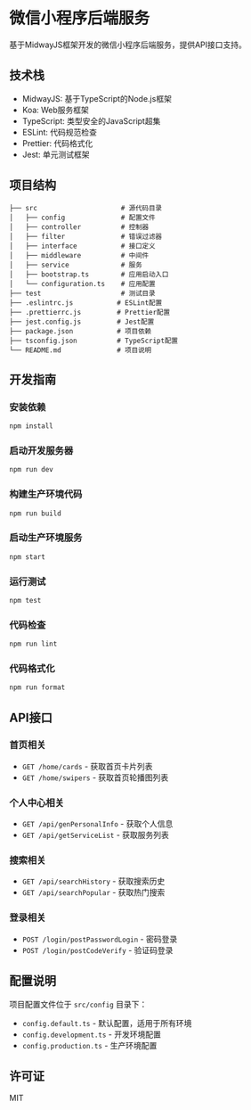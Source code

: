 # 微信小程序后端服务

基于MidwayJS框架开发的微信小程序后端服务，提供API接口支持。

## 技术栈

- MidwayJS: 基于TypeScript的Node.js框架
- Koa: Web服务框架
- TypeScript: 类型安全的JavaScript超集
- ESLint: 代码规范检查
- Prettier: 代码格式化
- Jest: 单元测试框架

## 项目结构

```
├── src                     # 源代码目录
│   ├── config              # 配置文件
│   ├── controller          # 控制器
│   ├── filter              # 错误过滤器
│   ├── interface           # 接口定义
│   ├── middleware          # 中间件
│   ├── service             # 服务
│   ├── bootstrap.ts        # 应用启动入口
│   └── configuration.ts    # 应用配置
├── test                    # 测试目录
├── .eslintrc.js           # ESLint配置
├── .prettierrc.js         # Prettier配置
├── jest.config.js         # Jest配置
├── package.json           # 项目依赖
├── tsconfig.json          # TypeScript配置
└── README.md              # 项目说明
```

## 开发指南

### 安装依赖

```bash
npm install
```

### 启动开发服务器

```bash
npm run dev
```

### 构建生产环境代码

```bash
npm run build
```

### 启动生产环境服务

```bash
npm start
```

### 运行测试

```bash
npm test
```

### 代码检查

```bash
npm run lint
```

### 代码格式化

```bash
npm run format
```

## API接口

### 首页相关

- `GET /home/cards` - 获取首页卡片列表
- `GET /home/swipers` - 获取首页轮播图列表

### 个人中心相关

- `GET /api/genPersonalInfo` - 获取个人信息
- `GET /api/getServiceList` - 获取服务列表

### 搜索相关

- `GET /api/searchHistory` - 获取搜索历史
- `GET /api/searchPopular` - 获取热门搜索

### 登录相关

- `POST /login/postPasswordLogin` - 密码登录
- `POST /login/postCodeVerify` - 验证码登录

## 配置说明

项目配置文件位于 `src/config` 目录下：

- `config.default.ts` - 默认配置，适用于所有环境
- `config.development.ts` - 开发环境配置
- `config.production.ts` - 生产环境配置

## 许可证

MIT